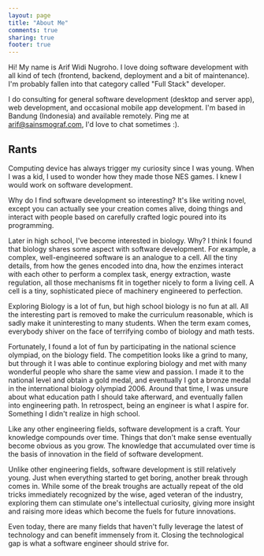 ```yaml
---
layout: page
title: "About Me"
comments: true
sharing: true
footer: true
---
```


Hi! My name is Arif Widi Nugroho. I love doing software development with all kind of tech (frontend, backend, deployment and a bit of maintenance). I'm probably fallen into that category called "Full Stack" developer.

I do consulting for general software development (desktop and server app), web development, and occasional mobile app development. I'm based in Bandung (Indonesia) and available remotely. Ping me at [arif@sainsmograf.com](mailto:arif@sainsmograf.com), I'd love to chat sometimes :).

Rants
-----
Computing device has always trigger my curiosity since I was young. When I was a kid, I used to wonder how they made those NES games. I knew I would work on software development.

Why do I find software development so interesting? It's like writing novel, except you can actually see your creation comes alive, doing things and interact with people based on carefully crafted logic poured into its programming. 

Later in high school, I've become interested in biology. Why? I think I found that biology shares some aspect with software development. For example, a complex, well-engineered software is an analogue to a cell. All the tiny details, from how the genes encoded into dna, how the enzimes interact with each other to perform a complex task, energy extraction, waste regulation, all those mechanisms fit in together nicely to form a living cell. A cell is a tiny, sophisticated piece of machinery engineered to perfection.

Exploring Biology is a lot of fun, but high school biology is no fun at all. All the interesting part is removed to make the curriculum reasonable, which is sadly make it uninteresting to many students. When the term exam comes, everybody shiver on the face of terrifying combo of biology and math tests.

Fortunately, I found a lot of fun by participating in the national science olympiad, on the biology field. The competition looks like a grind to many, but through it I was able to continue exploring biology and met with many wonderful people who share the same view and passion. I made it to the national level and obtain a gold medal, and eventually I got a bronze medal in the international biology olympiad 2006. Around that time, I was unsure about what education path I should take afterward, and eventually fallen into engineering path. In retrospect, being an engineer is what I aspire for. Something I didn't realize in high school.

Like any other engineering fields, software development is a craft. Your knowledge compounds over time. Things that don't make sense eventually become obvious as you grow. The knowledge that accumulated over time is the basis of innovation in the field of software development.

Unlike other engineering fields, software development is still relatively young. Just when everything started to get boring, another break through comes in. While some of the break troughs are actually repeat of the old tricks immediately recognized by the wise, aged veteran of the industry, exploring them can stimulate one's intellectual curiosity, giving more insight and raising more ideas which become the fuels for future innovations.

Even today, there are many fields that haven't fully leverage the latest of technology and can benefit immensely from it. Closing the technological gap is what a software engineer should strive for.
